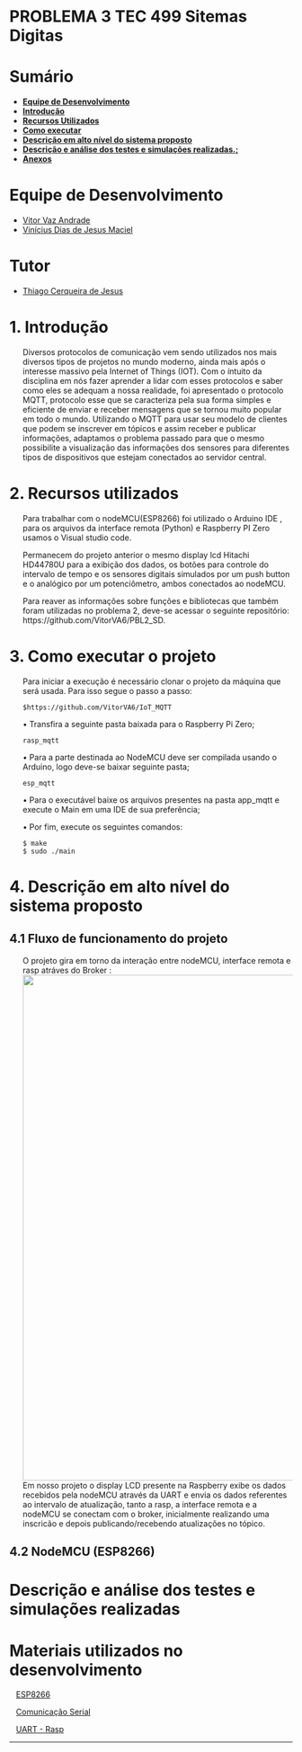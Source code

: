 <div id="inicio">
    <h1>PROBLEMA 3 TEC 499 Sitemas Digitas</h1>
</div>
<div id="sumario">
    <h1>Sumário</h1>
	<ul>
        	<li><a href="#equipe"> <b>Equipe de Desenvolvimento</b></li>
          	<li><a href="#introducao"> <b>Introdução</b></li>
		<li><a href="#recursos-utilizados"> <b>Recursos Utilizados</b> </a></li>
		<li><a href="#usar"> <b>Como executar</b></li>
        	<li><a href="#desenvolvimento"> <b>Descrição em alto nível do sistema proposto</b> </a> </li>
          <li><a href="#simulacao"> <b>Descrição e análise dos testes e simulações realizadas.;</b> </a> </li>
		      <li><a href="#anexos"> <b>Anexos</b> </a></li>
	</ul>	
</div>

<div id="equipe">
    <h1>Equipe de Desenvolvimento</h1>
    <ul>
		<li><a href="https://github.com/VitorVA6"> Vitor Vaz Andrade </li>
		<li><a href="https://github.com/ViniciusDJM"> Vinícius Dias de Jesus Maciel </a></li>
	</ul>
    <h1>Tutor</h1>
    <ul>
        <li><a href="https://github.com/thiagocj">Thiago Cerqueira de Jesus</a></li>
    </ul>
</div>



<div id="introducao">
     <h1>1. Introdução </h1>
     <ul>
	Diversos protocolos de comunicação vem sendo utilizados nos mais diversos tipos de projetos no mundo moderno, ainda mais após o interesse massivo pela Internet of Things (IOT). Com o íntuito da disciplina em nós fazer aprender a lidar com esses protocolos e saber como eles se adequam a nossa realidade, foi apresentado o protocolo MQTT, protocolo esse que se caracteriza pela sua forma simples e eficiente de enviar e receber mensagens que se tornou muito popular em todo o mundo. Utilizando o MQTT para usar seu modelo de clientes que podem se inscrever em tópicos e assim receber e publicar informações, adaptamos o problema passado para que o mesmo possibilite a visualização das informações dos sensores para diferentes tipos de dispositivos que estejam conectados ao servidor central. 
     </ul>
</div>
<div id="recursos-utilizados">
    <h1>2. Recursos utilizados</h1>
    <ul>
    Para trabalhar com o nodeMCU(ESP8266) foi utilizado o Arduino IDE , para os arquivos da interface remota (Python) e Raspberry PI Zero usamos o Visual studio code. 
    </ul>
    <ul>
    Permanecem do projeto anterior o mesmo display lcd Hitachi HD44780U para a exibição dos dados, os botões para controle do intervalo de tempo e os sensores digitais simulados por um push button e o analógico por um potenciômetro, ambos conectados ao nodeMCU. 
    </ul>
    <ul>
    Para reaver as informações sobre funções e bibliotecas que também foram utilizadas no problema 2, deve-se acessar o seguinte repositório: https://github.com/VitorVA6/PBL2_SD.  
  </ul>
</div>


<div id="usar">
    <h1>3. Como executar o projeto</h1> 
    <ul>
    Para iniciar a execução é necessário clonar o projeto da máquina que será usada. Para isso segue o passo a passo:
		
	$https://github.com/VitorVA6/IoT_MQTT
• Transfira a seguinte pasta baixada para o Raspberry Pi Zero;

	rasp_mqtt
	
• Para a parte destinada ao NodeMCU deve ser compilada usando o Arduino, logo deve-se baixar seguinte pasta;
	
	esp_mqtt
	
• Para o executável baixe os arquivos presentes na pasta app_mqtt e execute o Main em uma IDE de sua preferência;

• Por fim, execute os seguintes comandos:
	
	$ make
	$ sudo ./main

</ul>

      
</div>
<div id="desenvolvimento">
    <h1>4. Descrição em alto nível do sistema proposto</h1> 
    <h2>4.1 Fluxo de funcionamento do projeto</h2> 
    <ul>
    O projeto gira em torno da interação entre nodeMCU, interface remota e rasp atráves do Broker :
	<div align="center">
	<img src=https://user-images.githubusercontent.com/29680023/208174728-76f637f4-5d7c-4d3b-9b02-db2a9d896ca4.png width="900px" />
	</div>
    Em nosso projeto o display LCD presente na Raspberry exibe os dados recebidos pela nodeMCU através da UART e envia os dados referentes ao intervalo de atualização, tanto a rasp, a interface remota e a nodeMCU se conectam com o broker, inicialmente realizando uma inscricão e depois publicando/recebendo atualizações no tópico.
     </ul>
     <h2>4.2  NodeMCU (ESP8266)</h2>
     
	
</div>


<div id="simulacao">
<h1> Descrição e análise dos testes e simulações realizadas</h1> 
	
</div>

<div id="anexos">
<h1> Materiais utilizados no desenvolvimento</h1> 
</div>

&nbsp;&nbsp;&nbsp;[ESP8266](https://arduino-esp8266.readthedocs.io/en/latest/)

&nbsp;&nbsp;&nbsp;[Comunicação Serial](https://www.arduino.cc/reference/en/language/functions/communication/serial/)

&nbsp;&nbsp;&nbsp;[UART - Rasp](https://raspberry-projects.com/pi/programming-in-c/uart-serial-port/using-the-uart)

</div>


<hr/>
</div>
